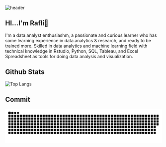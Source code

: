 ![header](https://github.com/RafliRadithya23/Metode-Peramalan-Deret-Waktu/blob/main/github-header-banner.png)
## HI...I'm Rafli👋

I'm a data analyst enthusiashm, a passionate and curious learner who has some learning experience in data analytics & research, and ready to be trained more. Skilled in data analytics and machine learning field with technical knowledge in Rstudio, Python, SQL, Tableau, and Excel Spreadsheet as tools for doing data analysis and visualization.

## Github Stats
![Top Langs](https://github-readme-stats.vercel.app/api/top-langs/?username=RafliRadithya23&langs_count=8)

## Commit
![snake gif](https://github.com/RafliRadithya23/RafliRadithya23/blob/output/github-snake.svg)
